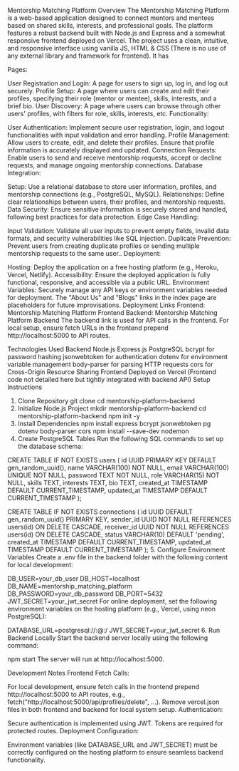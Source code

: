 Mentorship Matching Platform
Overview
The Mentorship Matching Platform is a web-based application designed to connect mentors and mentees based on shared skills, interests, and professional goals. The platform features a robust backend built with Node.js and Express and a somewhat responsive frontend deployed on Vercel. The project uses a clean, intuitive, and responsive interface using vanilla JS, HTML & CSS (There is no use of any external library and framework for frontend). It has

Pages:

User Registration and Login: A page for users to sign up, log in, and log out securely.
Profile Setup: A page where users can create and edit their profiles, specifying their role (mentor or mentee), skills, interests, and a brief bio.
User Discovery: A page where users can browse through other users' profiles, with filters for role, skills, interests, etc.
Functionality:

User Authentication: Implement secure user registration, login, and logout functionalities with input validation and error handling.
Profile Management: Allow users to create, edit, and delete their profiles. Ensure that profile information is accurately displayed and updated.
Connection Requests: Enable users to send and receive mentorship requests, accept or decline requests, and manage ongoing mentorship connections.
Database Integration:

Setup: Use a relational database to store user information, profiles, and mentorship connections (e.g., PostgreSQL, MySQL).
Relationships: Define clear relationships between users, their profiles, and mentorship requests.
Data Security: Ensure sensitive information is securely stored and handled, following best practices for data protection.
Edge Case Handling:

Input Validation: Validate all user inputs to prevent empty fields, invalid data formats, and security vulnerabilities like SQL injection.
Duplicate Prevention: Prevent users from creating duplicate profiles or sending multiple mentorship requests to the same user..
Deployment:

Hosting: Deploy the application on a free hosting platform (e.g., Heroku, Vercel, Netlify).
Accessibility: Ensure the deployed application is fully functional, responsive, and accessible via a public URL.
Environment Variables: Securely manage any API keys or environment variables needed for deployment. The "About Us" and "Blogs" links in the index page are placeholders for future improvisations.
Deployment Links
Frontend: Mentorship Matching Platform Frontend
Backend: Mentorship Matching Platform Backend
The backend link is used for API calls in the frontend. For local setup, ensure fetch URLs in the frontend prepend http://localhost:5000 to API routes.

Technologies Used
Backend
Node.js
Express.js
PostgreSQL
bcrypt for password hashing
jsonwebtoken for authentication
dotenv for environment variable management
body-parser for parsing HTTP requests
cors for Cross-Origin Resource Sharing
Frontend
Deployed on Vercel (Frontend code not detailed here but tightly integrated with backend API)
Setup Instructions
1. Clone Repository
git clone <repository-url>
cd mentorship-platform-backend
2. Initialize Node.js Project
mkdir mentorship-platform-backend
cd mentorship-platform-backend
npm init -y
3. Install Dependencies
npm install express bcrypt jsonwebtoken pg dotenv body-parser cors
npm install --save-dev nodemon
4. Create PostgreSQL Tables
Run the following SQL commands to set up the database schema:

CREATE TABLE IF NOT EXISTS users (
  id UUID PRIMARY KEY DEFAULT gen_random_uuid(),
  name VARCHAR(100) NOT NULL,
  email VARCHAR(100) UNIQUE NOT NULL,
  password TEXT NOT NULL,
  role VARCHAR(15) NOT NULL,
  skills TEXT,
  interests TEXT,
  bio TEXT,
  created_at TIMESTAMP DEFAULT CURRENT_TIMESTAMP,
  updated_at TIMESTAMP DEFAULT CURRENT_TIMESTAMP
);

CREATE TABLE IF NOT EXISTS connections (
  id UUID DEFAULT gen_random_uuid() PRIMARY KEY,
  sender_id UUID NOT NULL REFERENCES users(id) ON DELETE CASCADE,
  receiver_id UUID NOT NULL REFERENCES users(id) ON DELETE CASCADE,
  status VARCHAR(10) DEFAULT 'pending',
  created_at TIMESTAMP DEFAULT CURRENT_TIMESTAMP,
  updated_at TIMESTAMP DEFAULT CURRENT_TIMESTAMP
);
5. Configure Environment Variables
Create a .env file in the backend folder with the following content for local development:

DB_USER=your_db_user
DB_HOST=localhost
DB_NAME=mentorship_matching_platform
DB_PASSWORD=your_db_password
DB_PORT=5432
JWT_SECRET=your_jwt_secret
For online deployment, set the following environment variables on the hosting platform (e.g., Vercel, using neon PostgreSQL):

DATABASE_URL=postgresql://<username>:<password>@<host>:<port>/<database>
JWT_SECRET=your_jwt_secret
6. Run Backend Locally
Start the backend server locally using the following command:

npm start
The server will run at http://localhost:5000.

Development Notes
Frontend Fetch Calls:

For local development, ensure fetch calls in the frontend prepend http://localhost:5000 to API routes, e.g., fetch("http://localhost:5000/api/profiles/delete", ...).
Remove vercel.json files in both frontend and backend for local system setup.
Authentication:

Secure authentication is implemented using JWT. Tokens are required for protected routes.
Deployment Configuration:

Environment variables (like DATABASE_URL and JWT_SECRET) must be correctly configured on the hosting platform to ensure seamless backend functionality.